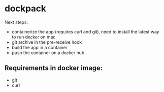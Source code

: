 # dockpack

Next steps:
- containerize the app (requires curl and git), need to install the latest way to run docker on mac
- git archive in the pre-receive hook
- build the app in a container
- push the container on a docker hub

## Requirements in docker image:
- git
- curl
